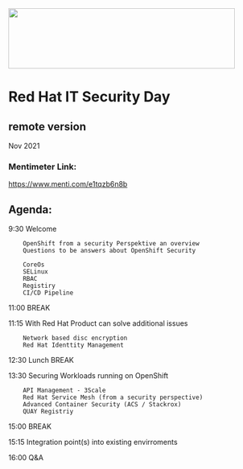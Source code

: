 <img src="https://github.com/alfbach/OCP_Arch/blob/master/logo.png" width="450" height="120">


# Red Hat IT Security Day
## remote version

Nov 2021

### Mentimeter Link:	

https://www.menti.com/e1tqzb6n8b

## Agenda:

9:30		Welcome

		OpenShift from a security Perspektive an overview
		Questions to be answers about OpenShift Security

		CoreOs
		SELinux
		RBAC
		Registiry
		CI/CD Pipeline
		
11:00		BREAK		

11:15		With Red Hat Product can solve additional issues

		Network based disc encryption
		Red Hat Identtity Management

12:30		Lunch BREAK

13:30		Securing Workloads running on OpenShift

		API Management - 3Scale
		Red Hat Service Mesh (from a security perspective)
		Advanced Container Security (ACS / Stackrox)
		QUAY Registriy

15:00		BREAK

15:15		Integration point(s) into existing envirroments

16:00		Q&A		

